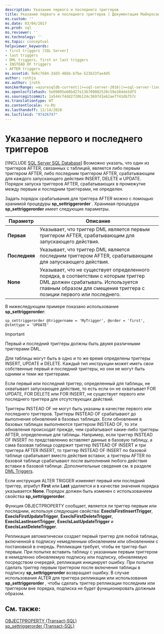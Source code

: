 ```yaml
---
description: Указание первого и последнего триггеров
title: Указание первого и последнего триггеров | Документация Майкрософт
ms.custom: ''
ms.date: 03/04/2017
ms.prod: sql
ms.reviewer: ''
ms.technology: ''
ms.topic: conceptual
helpviewer_keywords:
- first triggers [SQL Server]
- last triggers
- DML triggers, first or last triggers
- INSTEAD OF triggers
- AFTER triggers
ms.assetid: 9e6c7684-3dd3-46bb-b7be-523b33fae4d5
author: rothja
ms.author: jroth
monikerRange: =azuresqldb-current||>=sql-server-2016||>=sql-server-linux-2017||=azuresqldb-mi-current
ms.openlocfilehash: 5e09095e60bd27e136709082539c59e384de5df5
ms.sourcegitcommit: 1a544cf4dd2720b124c3697d1e62ae7741db757c
ms.translationtype: HT
ms.contentlocale: ru-RU
ms.lasthandoff: 12/14/2020
ms.locfileid: "97426747"
---
```

# <a name="specify-first-and-last-triggers"></a>Указание первого и последнего триггеров
[!INCLUDE [SQL Server SQL Database](../../includes/applies-to-version/sql-asdb.md)]
  Возможно указать, что один из триггеров AFTER, связанных с таблицей, является либо первым триггером AFTER, либо последним триггером AFTER, срабатывающим для каждого запускающего действия INSERT, DELETE и UPDATE. Порядок запуска триггеров AFTER, срабатывающих в промежутке между первым и последним триггерами, не определен.  
  
 Задать порядок срабатывания для триггера AFTER можно с помощью хранимой процедуры **sp_settriggerorder** . Хранимая процедура **sp_settriggerorder** имеет следующие параметры.  
  
|Параметр|Описание|  
|------------|-----------------|  
|**Первая**|Указывает, что триггер DML является первым триггером AFTER, срабатывающим для запускающего действия.|  
|**Последняя**|Указывает, что триггер DML является последним триггером AFTER, срабатывающим для запускающего действия.|  
|**None**|Указывает, что не существует определенного порядка, в соответствии с которым триггер DML должен срабатывать. Используется главным образом для смещения триггера с позиции первого или последнего.|  
  
 В нижеследующем примере показано использование **sp_settriggerorder**:  
  
```  
sp_settriggerorder @triggername = 'MyTrigger', @order = 'first', @stmttype = 'UPDATE'  
```  
  
> [!IMPORTANT]  
>  Первый и последний триггеры должны быть двумя различными триггерами DML.  
  
 Для таблицы могут быть в одно и то же время определены триггеры INSERT, UPDATE и DELETE. Каждый тип инструкции может иметь свои собственные первый и последний триггеры, но они не могут быть одними и теми же триггерами.  
  
 Если первый или последний триггер, определенный для таблицы, не охватывает запускающее действие, то есть если он не охватывает FOR UPDATE, FOR DELETE или FOR INSERT, не существует первого или последнего триггера для отсутствующих действий.  
  
 Триггеры INSTEAD OF не могут быть указаны в качестве первого или последнего триггеров. Триггеры INSTEAD OF срабатывают до выполнения обновлений в базовых таблицах. Если обновления в базовых таблицах выполняются триггером INSTEAD OF, то эти обновления происходят прежде, чем срабатывают какие-либо триггеры AFTER, определенные для таблицы. Например, если триггер INSTEAD OF INSERT по представлению вставляет данные в базовую таблицу, а сама базовая таблица содержит триггер INSTEAD OF INSERT и три триггера AFTER INSERT, то триггер INSTEAD OF INSERT по базовой таблице срабатывает вместо действия вставки, а триггеры AFTER по базовой таблице срабатывают после выполнения любого действия вставки в базовой таблице. Дополнительные сведения см. в разделе [DML Triggers](../../relational-databases/triggers/dml-triggers.md).  
  
 Если инструкция ALTER TRIGGER изменяет первый или последний триггер, атрибут **First** или **Last** удаляется и в качестве значения порядка указывается **None**. Порядок должен быть изменен с использованием свойства **sp_settriggerorder**.  
  
 Функция OBJECTPROPERTY сообщает, является ли триггер первым или последним, используя следующие свойства: **ExecIsFirstInsertTrigger**, **ExecIsFirstUpdateTrigger**, **ExecIsFirstDeleteTrigger**, **ExecIsLastInsertTrigger**, **ExecIsLastUpdateTrigger** и **ExecIsLastDeleteTrigger**.  
  
 Репликация автоматически создает первый триггер для любой таблицы, включенной в подписку немедленным обновлением или обновлением с постановкой в очередь. Репликация требует, чтобы ее триггер был первым. При попытке вставить таблицу с указанным первым триггером в немедленно обновляемую подписку или подписку, обновляемую посредством очередей, репликация инициирует ошибку. При попытке сделать триггер первым триггером после включения таблицы в подписку **sp_settriggerorder** возвращает ошибку. В случае использования ALTER для триггера репликации или использования **sp_settriggerorder** , чтобы сделать триггер репликации последним или триггером вне порядка, подписка не будет функционировать должным образом.  
  
## <a name="see-also"></a>См. также:  
 [OBJECTPROPERTY (Transact-SQL)](../../t-sql/functions/objectproperty-transact-sql.md)   
 [sp_settriggerorder (Transact-SQL)](../../relational-databases/system-stored-procedures/sp-settriggerorder-transact-sql.md)  
  
  
